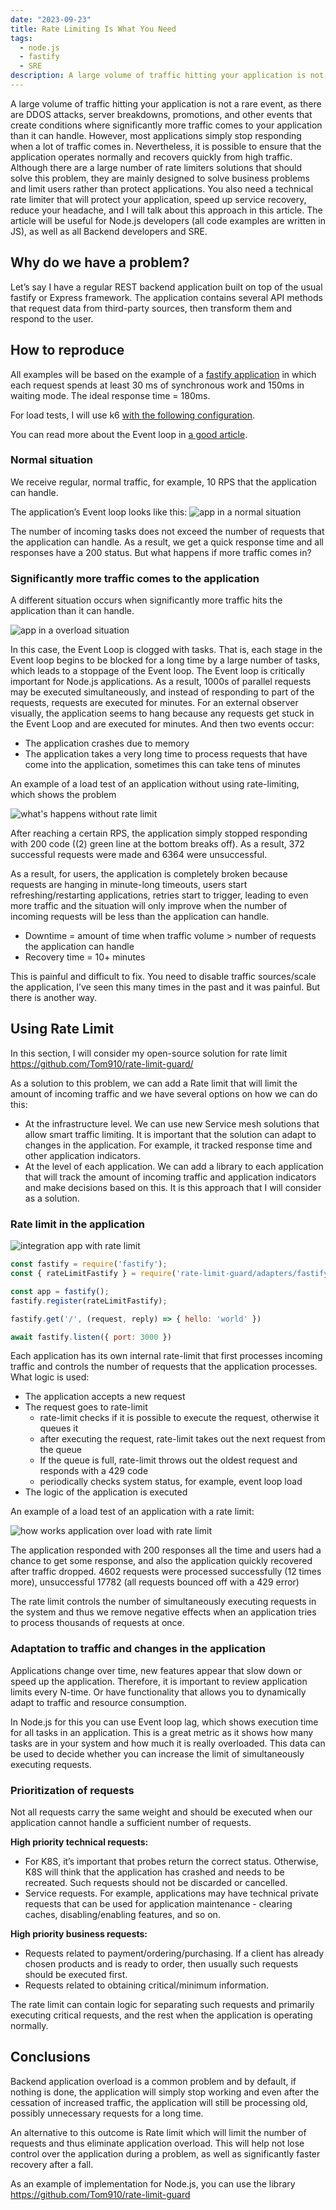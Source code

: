 ```yaml
---
date: "2023-09-23"
title: Rate Limiting Is What You Need
tags:
  - node.js
  - fastify
  - SRE
description: A large volume of traffic hitting your application is not a rare event, as there are DDOS attacks, server breakdowns, promotions, and other events that create conditions where significantly more traffic comes to your application than it can handle.
---
```


A large volume of traffic hitting your application is not a rare event, as there are DDOS attacks, server breakdowns, promotions, and other events that create conditions where significantly more traffic comes to your application than it can handle. However, most applications simply stop responding when a lot of traffic comes in. Nevertheless, it is possible to ensure that the application operates normally and recovers quickly from high traffic. Although there are a large number of rate limiters solutions that should solve this problem, they are mainly designed to solve business problems and limit users rather than protect applications. You also need a technical rate limiter that will protect your application, speed up service recovery, reduce your headache, and I will talk about this approach in this article. The article will be useful for Node.js developers (all code examples are written in JS), as well as all Backend developers and SRE.

## Why do we have a problem?
Let’s say I have a regular REST backend application built on top of the usual fastify or Express framework. The application contains several API methods that request data from third-party sources, then transform them and respond to the user.

## How to reproduce
All examples will be based on the example of a [fastify application](https://github.com/Tom910/rate-limit-guard/blob/ded356c3df3e6f623de7119a35ad20597ec920bb/examples/fastify/index.ts) in which each request spends at least 30 ms of synchronous work and 150ms in waiting mode. The ideal response time = 180ms.

For load tests, I will use k6 [with the following configuration](https://github.com/Tom910/rate-limit-guard/blob/ded356c3df3e6f623de7119a35ad20597ec920bb/benchmark/k6.js).

You can read more about the Event loop in [a good article](https://www.builder.io/blog/visual-guide-to-nodejs-event-loop).

### Normal situation
We receive regular, normal traffic, for example, 10 RPS that the application can handle.

The application’s Event loop looks like this:
![app in a normal situation](/assets/article-rate-limiting/rate-limit-normal-situation.excalidraw.png)

The number of incoming tasks does not exceed the number of requests that the application can handle. As a result, we get a quick response time and all responses have a 200 status. But what happens if more traffic comes in?

### Significantly more traffic comes to the application
A different situation occurs when significantly more traffic hits the application than it can handle.

![app in a overload situation](/assets/article-rate-limiting/rate-limit-overload.excalidraw.png)

In this case, the Event Loop is clogged with tasks. That is, each stage in the Event loop begins to be blocked for a long time by a large number of tasks, which leads to a stoppage of the Event loop. The Event loop is critically important for Node.js applications. As a result, 1000s of parallel requests may be executed simultaneously, and instead of responding to part of the requests, requests are executed for minutes. For an external observer visually, the application seems to hang because any requests get stuck in the Event Loop and are executed for minutes. And then two events occur:

- The application crashes due to memory
- The application takes a very long time to process requests that have come into the application, sometimes this can take tens of minutes

An example of a load test of an application without using rate-limiting, which shows the problem

![what's happens without rate limit](/assets/article-rate-limiting/without-rate-limit.png)

After reaching a certain RPS, the application simply stopped responding with 200 code ((2) green line at the bottom breaks off). As a result, 372 successful requests were made and 6364 were unsuccessful.

As a result, for users, the application is completely broken because requests are hanging in minute-long timeouts, users start refreshing/restarting applications, retries start to trigger, leading to even more traffic and the situation will only improve when the number of incoming requests will be less than the application can handle.

- Downtime = amount of time when traffic volume > number of requests the application can handle
- Recovery time = 10+ minutes

This is painful and difficult to fix. You need to disable traffic sources/scale the application, I’ve seen this many times in the past and it was painful. But there is another way.

## Using Rate Limit

In this section, I will consider my open-source solution for rate limit https://github.com/Tom910/rate-limit-guard/

As a solution to this problem, we can add a Rate limit that will limit the amount of incoming traffic and we have several options on how we can do this:

- At the infrastructure level. We can use new Service mesh solutions that allow smart traffic limiting. It is important that the solution can adapt to changes in the application. For example, it tracked response time and other application indicators.
- At the level of each application. We can add a library to each application that will track the amount of incoming traffic and application indicators and make decisions based on this. It is this approach that I will consider as a solution.

### Rate limit in the application

![integration app with rate limit](/assets/article-rate-limiting/rate-limit-app-integration.excalidraw.png)


```javascript
const fastify = require('fastify');
const { rateLimitFastify } = require('rate-limit-guard/adapters/fastify');

const app = fastify();
fastify.register(rateLimitFastify);

fastify.get('/', (request, reply) => { hello: 'world' })

await fastify.listen({ port: 3000 })
```

Each application has its own internal rate-limit that first processes incoming traffic and controls the number of requests that the application processes. What logic is used:

- The application accepts a new request
- The request goes to rate-limit
  - rate-limit checks if it is possible to execute the request, otherwise it queues it
  - after executing the request, rate-limit takes out the next request from the queue
  - If the queue is full, rate-limit throws out the oldest request and responds with a 429 code
  - periodically checks system status, for example, event loop load
- The logic of the application is executed

An example of a load test of an application with a rate limit:

![how works application over load with rate limit](/assets/article-rate-limiting/with-rate-limit.png)

The application responded with 200 responses all the time and users had a chance to get some response, and also the application quickly recovered after traffic dropped. 4602 requests were processed successfully (12 times more), unsuccessful 17782 (all requests bounced off with a 429 error)

The rate limit controls the number of simultaneously executing requests in the system and thus we remove negative effects when an application tries to process thousands of requests at once.

### Adaptation to traffic and changes in the application

Applications change over time, new features appear that slow down or speed up the application. Therefore, it is important to review application limits every N-time. Or have functionality that allows you to dynamically adapt to traffic and resource consumption.

In Node.js for this you can use Event loop lag, which shows execution time for all tasks in an application. This is a great metric as it shows how many tasks are in your system and how much it is really overloaded. This data can be used to decide whether you can increase the limit of simultaneously executing requests.


### Prioritization of requests

Not all requests carry the same weight and should be executed when our application cannot handle a sufficient number of requests.

**High priority technical requests:**

- For K8S, it’s important that probes return the correct status. Otherwise, K8S will think that the application has crashed and needs to be recreated. Such requests should not be discarded or cancelled.
- Service requests. For example, applications may have technical private requests that can be used for application maintenance - clearing caches, disabling/enabling features, and so on.

**High priority business requests:**

- Requests related to payment/ordering/purchasing. If a client has already chosen products and is ready to order, then usually such requests should be executed first.
- Requests related to obtaining critical/minimum information.

The rate limit can contain logic for separating such requests and primarily executing critical requests, and the rest when the application is operating normally.

## Conclusions

Backend application overload is a common problem and by default, if nothing is done, the application will simply stop working and even after the cessation of increased traffic, the application will still be processing old, possibly unnecessary requests for a long time.

An alternative to this outcome is Rate limit which will limit the number of requests and thus eliminate application overload. This will help not lose control over the application during a problem, as well as significantly faster recovery after a fall.

As an example of implementation for Node.js, you can use the library https://github.com/Tom910/rate-limit-guard
